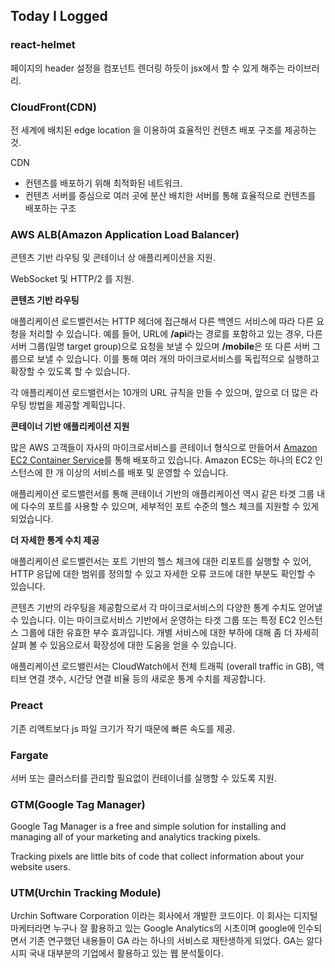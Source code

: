 ## Today I Logged

### react-helmet

페이지의 header 설정을 컴포넌트 렌더링 하듯이 jsx에서 할 수 있게 해주는 라이브러리.

### CloudFront(CDN)

전 세계에 배치된 edge location 을 이용하여 효율적인 컨텐츠 배포 구조를 제공하는 것.

CDN

- 컨텐츠를 배포하기 위해 최적화된 네트워크.
- 컨텐츠 서버를 중심으로 여러 곳에 분산 배치한 서버를 통해 효율적으로 컨텐츠를 배포하는 구조

### AWS ALB(Amazon Application Load Balancer)

콘텐츠 기반 라우팅 및 콘테이너 상 애플리케이션을 지원.

WebSocket 및 HTTP/2 를 지원.

**콘텐츠 기반 라우팅**

애플리케이션 로드밸런서는 HTTP 헤더에 접근해서 다른 백엔드 서비스에 따라 다른 요청을 처리할 수 있습니다. 예를 들어, URL에 **/api**라는 경로를 포함하고 있는 경우, 다른 서버 그룹(일명 target group)으로 요청을 보낼 수 있으며 **/mobile**은 또 다른 서버 그룹으로 보낼 수 있습니다. 이를 통해 여러 개의 마이크로서비스를 독립적으로 실행하고 확장할 수 있도록 할 수 있습니다.

각 애플리케이션 로드밸런서는 10개의 URL 규칙을 만들 수 있으며, 앞으로 더 많은 라우팅 방법을 제공할 계획입니다.

**콘테이너 기반 애플리케이션 지원**

많은 AWS 고객들이 자사의 마이크로서비스를 콘테이너 형식으로 만들어서 [Amazon EC2 Container Service](https://aws.amazon.com/ecs/)를 통해 배포하고 있습니다. Amazon ECS는 하나의 EC2 인스턴스에 한 개 이상의 서비스를 배포 및 운영할 수 있습니다.

애플리케이션 로드밸런서를 통해 콘테이너 기반의 애플리케이션 역시 같은 타겟 그룹 내에 다수의 포트를 사용할 수 있으며, 세부적인 포트 수준의 헬스 체크를 지원할 수 있게 되었습니다.

**더 자세한 통계 수치 제공**

애플리케이션 로드밸런서는 포트 기반의 헬스 체크에 대한 리포트를 실행할 수 있어, HTTP 응답에 대한 범위를 정의할 수 있고 자세한 오류 코드에 대한 부분도 확인할 수 있습니다.

콘텐츠 기반의 라우팅을 제공함으로서 각 마이크로서비스의 다양한 통계 수치도 얻어낼 수 있습니다. 이는 마이크로서비스 기반에서 운영하는 타겟 그룹 또는 특정 EC2 인스턴스 그룹에 대한 유효한 부수 효과입니다. 개별 서비스에 대한 부하에 대해 좀 더 자세히 살펴 볼 수 있음으로서 확장성에 대한 도움을 얻을 수 있습니다.

애플리케이션 로드밸린서는 CloudWatch에서 전체 트래픽 (overall traffic in GB), 액티브 연결 갯수, 시간당 연결 비율 등의 새로운 통계 수치를 제공합니다.

### Preact

기존 리액트보다 js 파일 크기가 작기 때문에 빠른 속도를 제공.

### Fargate

서버 또는 클러스터를 관리할 필요없이 컨테이너를 실행할 수 있도록 지원.

### GTM(Google Tag Manager)

Google Tag Manager is a free and simple solution for installing and managing all of your marketing and analytics tracking pixels.

Tracking pixels are little bits of code that collect information about your website users.

### UTM(Urchin Tracking Module)

Urchin Software Corporation 이라는 회사에서 개발한 코드이다. 이 회사는 디지털 마케터라면 누구나 잘 활용하고 있는 Google Analytics의 시초이며 google에 인수되면서 기존 연구했던 내용들이 GA 라는 하나의 서비스로 재탄생하게 되었다. GA는 알다시피 국내 대부분의 기업에서 활용하고 있는 웹 분석툴이다.
